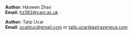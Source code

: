 **Author:** Haowen Zhao <br>
**Email:** hz362@cam.ac.uk

**Author:** Talip Ucar <br>
**Email:** ucabtuc@gmail.com or talip.ucar@astrazeneca.com
